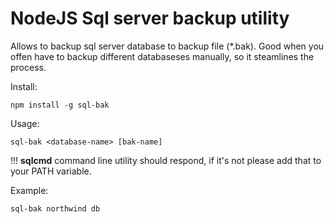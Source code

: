 # NodeJS Sql server backup utility

Allows to backup sql server database to backup file (\*.bak).
Good when you offen have to backup different databaseses manually, so it steamlines the process.

Install:
```
npm install -g sql-bak
``` 

Usage:
```
sql-bak <database-name> [bak-name]
``` 
!!! **sqlcmd** command line utility should respond, if it's not please add that to your PATH variable.

Example:
```
sql-bak northwind db
``` 
